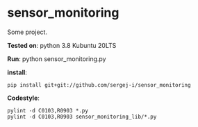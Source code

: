 
sensor_monitoring
=================

Some project.

**Tested on**:
python 3.8
Kubuntu 20LTS

**Run**:
python sensor_monitoring.py

**install**:
```
pip install git+git://github.com/sergej-i/sensor_monitoring
```

**Codestyle**:
```
pylint -d C0103,R0903 *.py
pylint -d C0103,R0903 sensor_monitoring_lib/*.py
```
